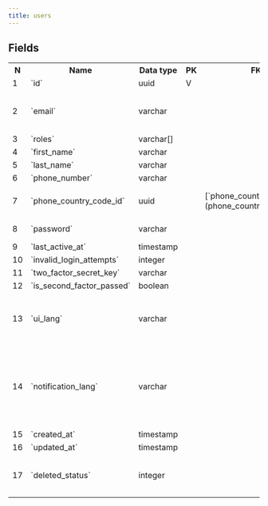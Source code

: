 ```yaml
---
title: users 
---
```


## Fields

<table style="width: 100%">
    <colgroup>
       <col span="1" style="width: 3%;"/>
       <col span="1" style="width: 12%;"/>
       <col span="1" style="width: 10%;"/>
       <col span="1" style="width: 3%;"/>
       <col span="1" style="width: 12%;"/>
       <col span="1" style="width: 60%;"/>
    </colgroup>
  <tr>
    <th>N</th>
    <th>Name</th>
    <th>Data type</th>
    <th>PK</th>
    <th>FK</th>
    <th>Description</th>
  </tr>
<tr><td>1</td><td>`id`</td><td>uuid</td><td>V</td><td></td><td></td></tr>
<tr><td>2</td><td>`email`</td><td>varchar</td><td></td><td></td><td>User's email used for logging in</td></tr>
<tr><td>3</td><td>`roles`</td><td>varchar[]</td><td></td><td></td><td>Roles</td></tr>
<tr><td>4</td><td>`first_name`</td><td>varchar</td><td></td><td></td><td></td></tr>
<tr><td>5</td><td>`last_name`</td><td>varchar</td><td></td><td></td><td></td></tr>
<tr><td>6</td><td>`phone_number`</td><td>varchar</td><td></td><td></td><td></td></tr>
<tr><td>7</td><td>`phone_country_code_id`</td><td>uuid</td><td></td><td>[`phone_country_codes`](phone_country_codes.md)</td><td>Phone country code</td></tr>
<tr><td>8</td><td>`password`</td><td>varchar</td><td></td><td></td><td>password digest.</td></tr>
<tr><td>9</td><td>`last_active_at`</td><td>timestamp</td><td></td><td></td><td></td></tr>
<tr><td>10</td><td>`invalid_login_attempts`</td><td>integer</td><td></td><td></td><td></td></tr>
<tr><td>11</td><td>`two_factor_secret_key`</td><td>varchar</td><td></td><td></td><td></td></tr>
<tr><td>12</td><td>`is_second_factor_passed`</td><td>boolean</td><td></td><td></td><td></td></tr>
<tr><td>13</td><td>`ui_lang`</td><td>varchar</td><td></td><td></td><td>User interface language. One of: en, ar</td></tr>
<tr><td>14</td><td>`notification_lang`</td><td>varchar</td><td></td><td></td><td>Language, selected by user for receiving notifications - two-letter code. One of: en, ar</td></tr>
<tr><td>15</td><td>`created_at`</td><td>timestamp</td><td></td><td></td><td></td></tr>
<tr><td>16</td><td>`updated_at`</td><td>timestamp</td><td></td><td></td><td></td></tr>
<tr><td>17</td><td>`deleted_status`</td><td>integer</td><td></td><td></td><td>0 - active record, 1 - deleted record.</td></tr>

</table>